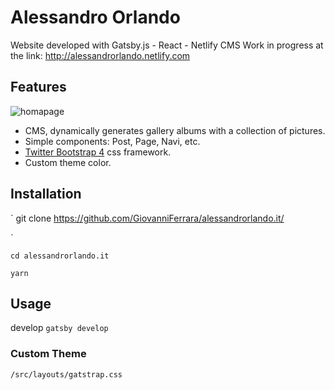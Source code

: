 # Alessandro Orlando
Website developed with Gatsby.js - React - Netlify CMS
Work in progress at the link: http://alessandrorlando.netlify.com

## Features
<img src="https://res.cloudinary.com/dwthxwmwg/image/upload/v1549967530/Cattura.jpg" title="homapage">

- CMS, dynamically generates gallery albums with a collection of pictures.
- Simple components: Post, Page, Navi, etc.
- [Twitter Bootstrap 4](https://github.com/twbs/bootstrap) css framework.
- Custom theme color.

## Installation

`
git clone https://github.com/GiovanniFerrara/alessandrorlando.it/

`

`
cd alessandrorlando.it
`

`
yarn
`

## Usage

develop
`gatsby develop`

### Custom Theme

`/src/layouts/gatstrap.css`
